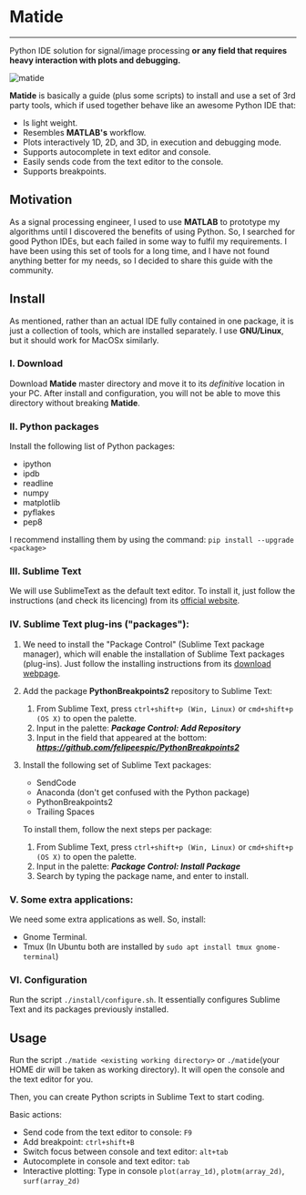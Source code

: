 # Matide
-----------------------------------------------------

Python IDE solution for signal/image processing **or any field that requires heavy interaction with plots and debugging.**

![matide](https://user-images.githubusercontent.com/16511990/35426115-7b684f38-0258-11e8-999c-49f7e7ea8422.png)

**Matide** is basically a guide (plus some scripts) to install and use a set of 3rd party tools, which if used together behave like an awesome Python IDE that:

* Is light weight.
* Resembles **MATLAB's** workflow.
* Plots interactively 1D, 2D, and 3D, in execution and debugging mode.
* Supports autocomplete in text editor and console.
* Easily sends code from the text editor to the console.
* Supports breakpoints.


## Motivation

As a signal processing engineer, I used to use **MATLAB** to prototype my algorithms until I discovered the benefits of using Python. So, I searched for good Python IDEs, but each failed in some way to fulfil my requirements. I have been using this set of tools for a long time, and I have not found anything better for my needs, so I decided to share this guide with the community.

## Install
As mentioned, rather than an actual IDE fully contained in one package, it is just a collection of tools, which are installed separately. I use **GNU/Linux**, but it should work for MacOSx similarly.

### I. Download
Download **Matide** master directory and move it to its _definitive_ location in your PC. After install and configuration, you will not be able to move this directory without breaking **Matide**.

### II. Python packages
Install the following list of Python packages:
* ipython
* ipdb
* readline
* numpy
* matplotlib
* pyflakes
* pep8

I recommend installing them by using the command: ```pip install --upgrade <package>```
### III. Sublime Text
We will use SublimeText as the default text editor. To install it, just follow the instructions (and check its licencing) from its [official website](https://www.sublimetext.com/3).

### IV. Sublime Text plug-ins ("packages"):
1. We need to install the "Package Control" (Sublime Text package manager), which will enable the installation of Sublime Text packages (plug-ins). Just follow the installing instructions from its [download webpage](https://packagecontrol.io/installation).

2. Add the package __PythonBreakpoints2__ repository to Sublime Text:
   1. From Sublime Text, press ```ctrl+shift+p (Win, Linux)``` or ```cmd+shift+p (OS X)``` to open the palette.
   2. Input in the palette: **_Package Control: Add Repository_**
   3. Input in the field that appeared at the bottom: **_https://github.com/felipeespic/PythonBreakpoints2_**


3. Install the following set of Sublime Text packages:
   * SendCode
   * Anaconda (don't get confused with the Python package)
   * PythonBreakpoints2
   * Trailing Spaces

   To install them, follow the next steps per package:
   1. From Sublime Text, press ```ctrl+shift+p (Win, Linux)``` or ```cmd+shift+p (OS X)``` to open the palette.
   2. Input in the palette: **_Package Control: Install Package_**
   3. Search by typing the package name, and enter to install.


### V. Some extra applications:
We need some extra applications as well. So, install:
* Gnome Terminal.
* Tmux
(In Ubuntu both are installed by ```sudo apt install tmux gnome-terminal```)


### VI. Configuration

Run the script ```./install/configure.sh```. It essentially configures Sublime Text and its packages previously installed.


## Usage

Run the script ```./matide <existing working directory>``` or ```./matide```(your HOME dir will be taken as working directory). It will open the console and the text editor for you.

Then, you can create Python scripts in Sublime Text to start coding.

Basic actions:
* Send code from the text editor to console: ```F9```
* Add breakpoint: ```ctrl+shift+B```
* Switch focus between console and text editor: ```alt+tab```
* Autocomplete in console and text editor: ```tab```
* Interactive plotting: Type in console ```plot(array_1d)```, ```plotm(array_2d)```, ```surf(array_2d)```


